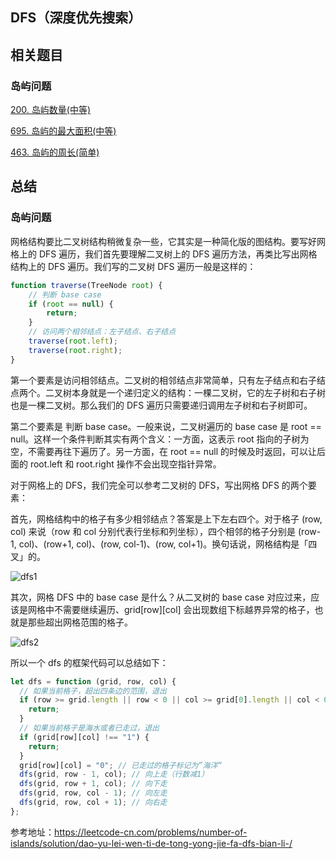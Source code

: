 ## DFS（深度优先搜索）

## 相关题目

### 岛屿问题

[200. 岛屿数量(中等)](https://github.com/kerwin-ly/Blog/blob/master/algorithm/dfs/200.%20%E5%B2%9B%E5%B1%BF%E6%95%B0%E9%87%8F(%E4%B8%AD%E7%AD%89).md)

[695. 岛屿的最大面积(中等)](https://github.com/kerwin-ly/Blog/blob/master/algorithm/dfs/695.%20%E5%B2%9B%E5%B1%BF%E7%9A%84%E6%9C%80%E5%A4%A7%E9%9D%A2%E7%A7%AF(%E4%B8%AD%E7%AD%89).md)

[463. 岛屿的周长(简单)](https://github.com/kerwin-ly/Blog/blob/master/algorithm/dfs/463.%20%E5%B2%9B%E5%B1%BF%E7%9A%84%E5%91%A8%E9%95%BF(%E4%B8%AD%E7%AD%89).md)

## 总结

### 岛屿问题

网格结构要比二叉树结构稍微复杂一些，它其实是一种简化版的图结构。要写好网格上的 DFS 遍历，我们首先要理解二叉树上的 DFS 遍历方法，再类比写出网格结构上的 DFS 遍历。我们写的二叉树 DFS 遍历一般是这样的：

```js
function traverse(TreeNode root) {
    // 判断 base case
    if (root == null) {
        return;
    }
    // 访问两个相邻结点：左子结点、右子结点
    traverse(root.left);
    traverse(root.right);
}
```

第一个要素是访问相邻结点。二叉树的相邻结点非常简单，只有左子结点和右子结点两个。二叉树本身就是一个递归定义的结构：一棵二叉树，它的左子树和右子树也是一棵二叉树。那么我们的 DFS 遍历只需要递归调用左子树和右子树即可。

第二个要素是 判断 base case。一般来说，二叉树遍历的 base case 是 root == null。这样一个条件判断其实有两个含义：一方面，这表示 root 指向的子树为空，不需要再往下遍历了。另一方面，在 root == null 的时候及时返回，可以让后面的 root.left 和 root.right 操作不会出现空指针异常。

对于网格上的 DFS，我们完全可以参考二叉树的 DFS，写出网格 DFS 的两个要素：

首先，网格结构中的格子有多少相邻结点？答案是上下左右四个。对于格子 (row, col) 来说（row 和 col 分别代表行坐标和列坐标），四个相邻的格子分别是 (row-1, col)、(row+1, col)、(row, col-1)、(row, col+1)。换句话说，网格结构是「四叉」的。

![dfs1](https://raw.githubusercontent.com/kerwin-ly/Blog/master/assets/imgs/algorithm/dfs1.jpeg)

其次，网格 DFS 中的 base case 是什么？从二叉树的 base case 对应过来，应该是网格中不需要继续遍历、grid[row][col] 会出现数组下标越界异常的格子，也就是那些超出网格范围的格子。

![dfs2](https://raw.githubusercontent.com/kerwin-ly/Blog/master/assets/imgs/algorithm/dfs2.jpeg)

所以一个 dfs 的框架代码可以总结如下：

```js
let dfs = function (grid, row, col) {
  // 如果当前格子，超出四条边的范围，退出
  if (row >= grid.length || row < 0 || col >= grid[0].length || col < 0) {
    return;
  }
  // 如果当前格子是海水或者已走过，退出
  if (grid[row][col] !== "1") {
    return;
  }
  grid[row][col] = "0"; // 已走过的格子标记为”海洋“
  dfs(grid, row - 1, col); // 向上走（行数减1）
  dfs(grid, row + 1, col); // 向下走
  dfs(grid, row, col - 1); // 向左走
  dfs(grid, row, col + 1); // 向右走
};
```

参考地址：https://leetcode-cn.com/problems/number-of-islands/solution/dao-yu-lei-wen-ti-de-tong-yong-jie-fa-dfs-bian-li-/
